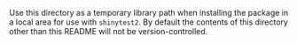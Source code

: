 Use this directory as a temporary library path when installing the package in a local area for use with `shinytest2`. By default the contents of this directory other than this README will not be version-controlled.